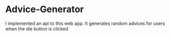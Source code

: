 # Advice-Generator
I implemented an api to this web app. It generates random advices for users when the die button is clicked
